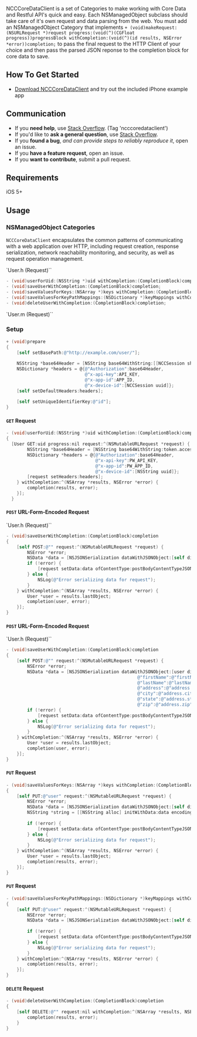 NCCCoreDataClient is a set of Categories to make working with Core Data and Restful API's quick and easy. Each NSManagedObject subclass should take care of it's own request and data parsing from the web. You must add an NSManagedObject Category that implements `+ (void)makeRequest:(NSURLRequest *)request progress:(void(^)(CGFloat progress))progressBlock withCompletion:(void(^)(id results, NSError *error))completion;` to pass the final request to the HTTP Client of your choice and then pass the parsed JSON reponse to the completion block for core data to save. 

## How To Get Started

- [Download NCCCoreDataClient](https://github.com/Browncoat/NCCCoreDataClient/archive/master.zip) and try out the included iPhone example app

## Communication

- If you **need help**, use [Stack Overflow](http://stackoverflow.com/questions/tagged/ncccoredataclient). (Tag 'ncccoredataclient')
- If you'd like to **ask a general question**, use [Stack Overflow](http://stackoverflow.com/questions/tagged/ncccoredataclient).
- If you **found a bug**, _and can provide steps to reliably reproduce it_, open an issue.
- If you **have a feature request**, open an issue.
- If you **want to contribute**, submit a pull request.

## Requirements
iOS 5+

## Usage

### NSManagedObject Categories

`NCCCoreDataClient` encapsulates the common patterns of communicating with a web application over HTTP, including request creation, response serialization, network reachability monitoring, and security, as well as request operation management.

`User.h (Request)``
```objective-c
- (void)userForUid:(NSString *)uid withCompletion:(CompletionBlock)completion;
- (void)saveUserWithCompletion:(CompletionBlock)completion;
- (void)saveValuesForKeys:(NSArray *)keys withCompletion:(CompletionBlock)completion;
- (void)saveValuesForKeyPathMappings:(NSDictionary *)keyMappings withCompletion:(CompletionBlock)completion;
- (void)deleteUserWithCompletion:(CompletionBlock)completion;
```

`User.m (Request)``

### Setup

```objective-c
+ (void)prepare
{
    [self setBasePath:@"http://example.com/user/"];
    
    NSString *base64Header = [NSString base64WithString:[[NCCSession sharedSession] userInfo][SESSION_TOKEN_NAME]];
    NSDictionary *headers = @{@"Authorization":base64Header,
                              @"x-api-key":API_KEY,
                              @"x-app-id":APP_ID,
                              @"x-device-id":[NCCSession uuid]};
    [self setDefaultHeaders:headers];
    
    [self setUniqueIdentifierKey:@"id"];
}
```

#### `GET` Request

```objective-c
- (void)userForUid:(NSString *)uid withCompletion:(CompletionBlock)completion
{
  [User GET:uid progress:nil request:^(NSMutableURLRequest *request) {
        NSString *base64Header = [NSString base64WithString:token.accessToken];
        NSDictionary *headers = @{@"Authorization":base64Header,
                                  @"x-api-key":PW_API_KEY,
                                  @"x-app-id":PW_APP_ID,
                                  @"x-device-id":[NSString uuid]};
        [request setHeaders:headers];
    } withCompletion:^(NSArray *results, NSError *error) {
        completion(results, error);
    }];
  }
```

#### `POST` URL-Form-Encoded Request

`User.h (Request)``
```objective-c
- (void)saveUserWithCompletion:(CompletionBlock)completion
{
    [self POST:@"" request:^(NSMutableURLRequest *request) {
        NSError *error;
        NSData *data = [NSJSONSerialization dataWithJSONObject:[self dictionaryWithKeys:keys] options:0 error:&error];
        if (!error) {
            [request setData:data ofContentType:postBodyContentTypeJSON];
        } else {
            NSLog(@"Error serializing data for request");
        }
    } withCompletion:^(NSArray *results, NSError *error) {
        User *user = results.lastObject;
        completion(user, error);
    }];
}
```

#### `POST` URL-Form-Encoded Request

`User.h (Request)``
```objective-c
- (void)saveUserWithCompletion:(CompletionBlock)completion
{
    [self POST:@"" request:^(NSMutableURLRequest *request) {
        NSError *error;
        NSData *data = [NSJSONSerialization dataWithJSONObject:[user dictionaryWithAttributeToKeyValuePathMappings:@{@"email":@"email",
                                                  @"firstName":@"firstName",
                                                  @"lastName":@"lastName",
                                                  @"address":@"address.street",
                                                  @"city":@"address.city",
                                                  @"state":@"address.state",
                                                  @"zip":@"address.zip",] options:0 error:&error];
        if (!error) {
            [request setData:data ofContentType:postBodyContentTypeJSON];
        } else {
            NSLog(@"Error serializing data for request");
        }
    } withCompletion:^(NSArray *results, NSError *error) {
        User *user = results.lastObject;
        completion(user, error);
    }];
}
```

#### `PUT` Request
```objective-c
- (void)saveValuesForKeys:(NSArray *)keys withCompletion:(CompletionBlock)completion
{
    [self PUT:@"user" request:^(NSMutableURLRequest *request) {
        NSError *error;
        NSData *data = [NSJSONSerialization dataWithJSONObject:[self dictionaryForKeys:keys] options:0 error:&error];
        NSString *string = [[NSString alloc] initWithData:data encoding:NSUTF8StringEncoding];
        
        if (!error) {
            [request setData:data ofContentType:postBodyContentTypeJSON];
        } else {
            NSLog(@"Error serializing data for request");
        }
    } withCompletion:^(NSArray *results, NSError *error) {
        User *user = results.lastObject;
        completion(results, error);
    }];
}
```

#### `PUT` Request
```objective-c
- (void)saveValuesForKeyPathMappings:(NSDictionary *)keyMappings withCompletion:(CompletionBlock)completion
{
    [self PUT:@"user" request:^(NSMutableURLRequest *request) {
        NSError *error;
        NSData *data = [NSJSONSerialization dataWithJSONObject:[self dictionaryWithAttributeToKeyPathMappings:keyMappings] options:0 error:&error];
        
        if (!error) {
            [request setData:data ofContentType:postBodyContentTypeJSON];
        } else {
            NSLog(@"Error serializing data for request");
        }
    } withCompletion:^(NSArray *results, NSError *error) {
        completion(results, error);
    }];
}
```

#### `DELETE` Request
```objective-c
- (void)deleteUserWithCompletion:(CompletionBlock)completion
{
    [self DELETE:@"" request:nil withCompletion:^(NSArray *results, NSError *error) {
        completion(results, error);
    }
}
```